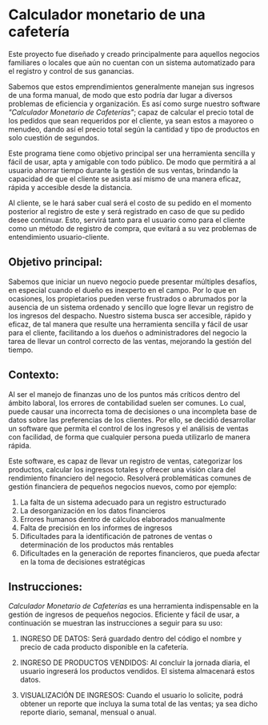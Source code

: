 # Calculador monetario de una cafetería

Este proyecto fue diseñado y creado principalmente para aquellos negocios familiares o locales que aún no cuentan con un sistema automatizado para el registro y control de sus ganancias. 

Sabemos que estos emprendimientos generalmente manejan sus ingresos de una forma manual, de modo que esto podría dar lugar a diversos problemas de eficiencia y organización. Es así como surge nuestro software *"Calculador Monetario de Cafeterías"*; capaz de calcular el precio total de los pedidos que sean requeridos por el cliente, ya sean estos a mayoreo o menudeo, dando así el precio total según la cantidad y tipo de productos en solo cuestión de segundos.

Este programa tiene como objetivo principal ser una herramienta sencilla y fácil de usar, apta y amigable con todo público. De modo que permitirá a al usuario ahorrar tiempo durante la gestión de sus ventas, brindando la capacidad de que el cliente se asista así mismo de una manera eficaz, rápida y accesible desde la distancia. 

Al cliente, se le hará saber cual será el costo de su pedido en el momento posterior al registro de este y será registrado en caso de que su pedido desee continuar. Esto, servirá tanto para el usuario como para el cliente como un método de registro de compra, que evitará a su vez problemas de entendimiento usuario-cliente.

## Objetivo principal:
Sabemos que iniciar un nuevo negocio puede presentar múltiples desafíos, en especial cuando el dueño es inexperto en el campo. Por lo que en ocasiones, los propietarios pueden verse frustrados o abrumados por la ausencia de un sistema ordenado y sencillo que logre llevar un registro de los ingresos del despacho.
Nuestro sistema busca ser accesible, rápido y eficaz, de tal manera que resulte una herramienta sencilla y fácil de usar para el cliente, facilitando a los dueños o administradores del negocio la tarea de llevar un control correcto de las ventas, mejorando la gestión del tiempo.

## Contexto:
Al ser el manejo de finanzas uno de los puntos más críticos dentro del ámbito laboral, los errores de contabilidad suelen ser comunes. Lo cual, puede causar una incorrecta toma de decisiones o una incompleta base de datos sobre las preferencias de los clientes.
Por ello, se decidió desarrollar un software que permita el control de los ingresos y el análisis de ventas con facilidad, de forma que cualquier persona pueda utilizarlo de manera rápida. 

Este software, es capaz de llevar un registro de ventas, categorizar los productos, calcular los ingresos totales y ofrecer una visión clara del rendimiento financiero del negocio. Resolverá problemáticas comunes de gestión financiera de pequeños negocios nuevos, como por ejemplo:
1. La falta de un sistema adecuado para un registro estructurado
2. La desorganización en los datos financieros
3. Errores humanos dentro de cálculos elaborados manualmente
4. Falta de precisión en los informes de ingresos
5. Dificultades para la identificación de patrones de ventas o determinación de los productos más rentables
6. Dificultades en la generación de reportes financieros, que pueda afectar en la toma de decisiones estratégicas

## Instrucciones:  
*Calculador Monetario de Cafeterías* es una herramienta indispensable en la gestión de ingresos de pequeños negocios. Eficiente y fácil de usar, a continuación se muestran las instrucciones a seguir para su uso:
1. INGRESO DE DATOS: Será guardado dentro del código el nombre y precio de cada producto disponible en la cafetería.


2. INGRESO DE PRODUCTOS VENDIDOS: Al concluir la jornada diaria, el usuario ingreserá los productos vendidos. El sistema almacenará estos datos.
3. VISUALIZACIÓN DE INGRESOS: Cuando el usuario lo solicite,  podrá obtener un reporte que incluya la suma total de las ventas; ya sea dicho reporte diario, semanal, mensual o anual.
